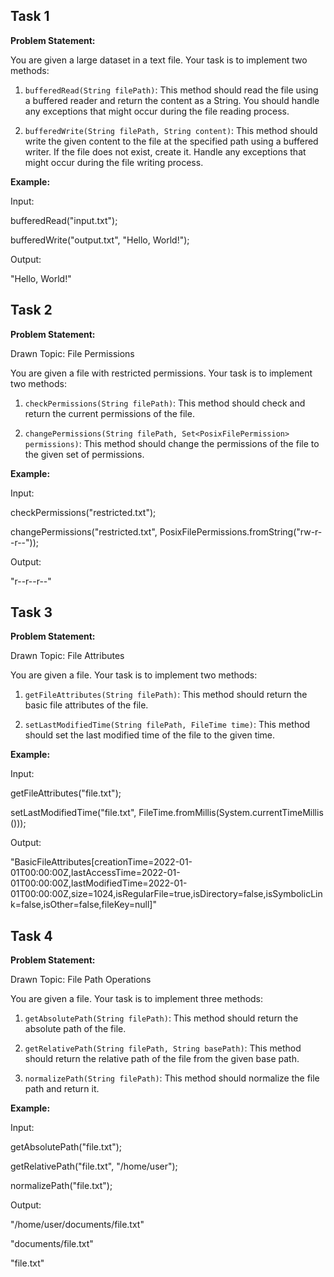 ## Task 1

**Problem Statement:**

You are given a large dataset in a text file. Your task is to implement two methods:

1. `bufferedRead(String filePath)`: This method should read the file using a buffered reader and return the content as a String. You should handle any exceptions that might occur during the file reading process.
    
2. `bufferedWrite(String filePath, String content)`: This method should write the given content to the file at the specified path using a buffered writer. If the file does not exist, create it. Handle any exceptions that might occur during the file writing process.
    

**Example:**

Input:

bufferedRead("input.txt");

bufferedWrite("output.txt", "Hello, World!");

Output:

"Hello, World!"

## Task 2

**Problem Statement:**

Drawn Topic: File Permissions

You are given a file with restricted permissions. Your task is to implement two methods:

1. `checkPermissions(String filePath)`: This method should check and return the current permissions of the file.
    
2. `changePermissions(String filePath, Set<PosixFilePermission> permissions)`: This method should change the permissions of the file to the given set of permissions.
    

**Example:**

Input:

checkPermissions("restricted.txt");

changePermissions("restricted.txt", PosixFilePermissions.fromString("rw-r--r--"));

Output:

"r--r--r--"

## Task 3

**Problem Statement:**

Drawn Topic: File Attributes

You are given a file. Your task is to implement two methods:

1. `getFileAttributes(String filePath)`: This method should return the basic file attributes of the file.
    
2. `setLastModifiedTime(String filePath, FileTime time)`: This method should set the last modified time of the file to the given time.
    

**Example:**

Input:

getFileAttributes("file.txt");

setLastModifiedTime("file.txt", FileTime.fromMillis(System.currentTimeMillis()));

Output:

"BasicFileAttributes[creationTime=2022-01-01T00:00:00Z,lastAccessTime=2022-01-01T00:00:00Z,lastModifiedTime=2022-01-01T00:00:00Z,size=1024,isRegularFile=true,isDirectory=false,isSymbolicLink=false,isOther=false,fileKey=null]"

## Task 4

**Problem Statement:**

Drawn Topic: File Path Operations

You are given a file. Your task is to implement three methods:

1. `getAbsolutePath(String filePath)`: This method should return the absolute path of the file.
    
2. `getRelativePath(String filePath, String basePath)`: This method should return the relative path of the file from the given base path.
    
3. `normalizePath(String filePath)`: This method should normalize the file path and return it.
    

**Example:**

Input:

getAbsolutePath("file.txt");

getRelativePath("file.txt", "/home/user");

normalizePath("file.txt");

Output:

"/home/user/documents/file.txt"

"documents/file.txt"

"file.txt"